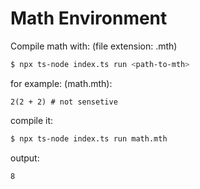 # Math Environment

Compile math with: (file extension: .mth)
```sh
$ npx ts-node index.ts run <path-to-mth>
```

for example:
(math.mth):
```mth
2(2 + 2) # not sensetive
```

compile it:
```sh
$ npx ts-node index.ts run math.mth
```

output:
```
8
```